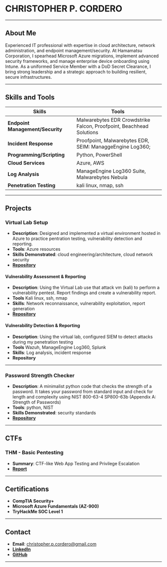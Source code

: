 # CHRISTOPHER P. CORDERO
---
## About Me

Experienced IT professional with expertise in cloud architecture, network administration, and endpoint management/security. At Hamamatsu Corporation, I spearhead Microsoft Azure migrations, implement advanced security frameworks, and manage enterprise device onboarding using Intune. As a uniformed Service Member with a DoD Secret Clearance, I bring strong leadership and a strategic approach to building resilient, secure infrastructures. 


---

## Skills and Tools

| **Skills**                | **Tools**                                                                          |
|--------------------------|-------------------------------------------------------------------------------------|
| **Endpoint Management/Security** | Malwarebytes EDR Crowdstrike Falcon, Proofpoint, Beachhead Solutions    |
| **Incident Response**    | Proofpoint, Malwarebytes EDR, SEIM: ManaggeEngine Log360;                             |
| **Programming/Scripting**| Python, PowerShell                                                                  |
| **Cloud Services**       | Azure, AWS                                                                          |
| **Log Analysis**         | ManageEngine Log360 Suite, Malwarebytes Nebula                                      |
| **Penetration Testing**  | kali linux, nmap, ssh                                                         |

---

## Projects

### **Virtual Lab Setup**
- **Description**: Designed and implemented a virtual environment hosted in Azure to practice pentration testing, vulnerability detection and reporting.
- **Tools**: Azure resources
- **Skills Demonstrated**: cloud engineering/architecture, cloud network security
- [**Repository**](link-to-repo)

#### Vulnerability Assessment & Reporting
- **Description**: Using the Virtual Lab use that attack vm (kali) to perform a vulnerability pentest. Report findings and create a vulnerability report.
- **Tools** Kali linux, ssh, nmap
- **Skills**: Network reconnaissance, vulnerability exploitation, report generation
- [**Repository**](link-to-repo)

#### Vulnerability Detection & Reporting
- **Description**: Using the virtual lab, configured SIEM to detect attacks during my penetration testing
- **Tools** Wazuh, ManageEngine Log360, Splunk
- **Skills**: Log analysis, incident response
- **Repository** 
---

### **Password Strength Checker**
- **Description**: A minimalist python code that checks the strength of a password. It takes your password from standard input and check for length and complexity using NIST 800-63-4 SP800-63b (Appendix A: Strength of Passwords)
- **Tools**: python, NIST
- **Skills Demonstrated**: security standards
- [**Repository**](https://github.com/christopherpcordero/pwchecker)

---
## CTFs
### THM - Basic Pentesting
- **Summary**: CTF-like Web App Testing and Privilege Escalation
- [**Report**](https://www.notion.so/THM-Basic-Pentesting-1fb7316e4b1280558595fd1d1c83c078?pvs=4)

---

## Certifications
- **CompTIA Security+**
- **Microsoft Azure Fundamentals (AZ-900)**
- **TryHackMe SOC Level 1**

---

## Contact

- **Email**: christopher.p.cordero@gmail.com
- [**LinkedIn**](https://linkedin.com/in/christopherpaulcordero)
- [**GitHub**](https://github.com/christopherpcordero)

---



